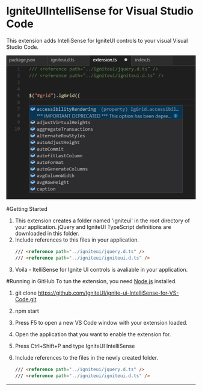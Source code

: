 ﻿# IgniteUIIntelliSense for Visual Studio Code

This extension adds IntelliSense for IgniteUI controls to your visual Visual Studio Code.


![](images/IntelliSense_Screenshot.png)


#Getting Started
1. This extension creates a folder named 'igniteui' in the root directory of your application. jQuery and IgniteUI TypeScript definitions are downloaded in this folder.
2. Include references to this files in your application.
    ```html
    /// <reference path="../igniteui/jquery.d.ts" />
    /// <reference path="../igniteui/igniteui.d.ts" />
    ```
3. Voila - ItelliSense for Ignite UI controls is avaliable in your application.

#Running in GitHub
To tun the extension, you need [Node.js](https://nodejs.org/en/) installed.

1. git clone https://github.com/IgniteUI/ignite-ui-IntelliSense-for-VS-Code.git
2. npm start
3. Press F5 to open a new VS Code window with your extension loaded.
4. Open the application that you want to enable the extension for.
5. Press Ctrl+Shift+P and type IgniteUI IntelliSense
6. Include references to the files in the newly created folder.

    ```html
    /// <reference path="../igniteui/jquery.d.ts" />
    /// <reference path="../igniteui/igniteui.d.ts" />
    ```




-----------------------------------------------------------------------------------------------------------

